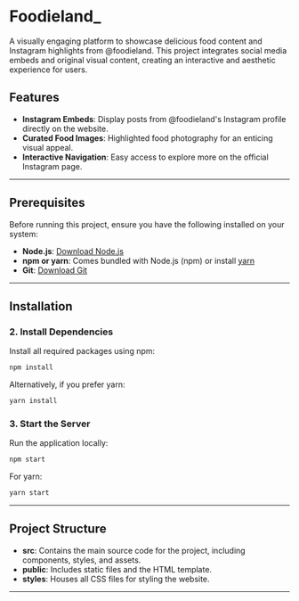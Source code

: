 # Foodieland_

A visually engaging platform to showcase delicious food content and Instagram highlights from @foodieland. This project integrates social media embeds and original visual content, creating an interactive and aesthetic experience for users.

## Features

- **Instagram Embeds**: Display posts from @foodieland's Instagram profile directly on the website.
- **Curated Food Images**: Highlighted food photography for an enticing visual appeal.
- **Interactive Navigation**: Easy access to explore more on the official Instagram page.

---

## Prerequisites

Before running this project, ensure you have the following installed on your system:

- **Node.js**: [Download Node.js](https://nodejs.org/)
- **npm or yarn**: Comes bundled with Node.js (npm) or install [yarn](https://yarnpkg.com/)
- **Git**: [Download Git](https://git-scm.com/)

---

## Installation

### 2. Install Dependencies

Install all required packages using npm:

```bash
npm install
```

Alternatively, if you prefer yarn:

```bash
yarn install
```

### 3. Start the Server

Run the application locally:

```bash
npm start
```

For yarn:

```bash
yarn start
```

---

## Project Structure

- **src**: Contains the main source code for the project, including components, styles, and assets.
- **public**: Includes static files and the HTML template.
- **styles**: Houses all CSS files for styling the website.

---



